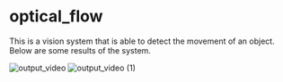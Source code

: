# optical_flow

This is a vision system that is able to detect the movement of an object. Below are some results of the system.

![output_video](https://user-images.githubusercontent.com/91099638/209491420-30834e51-15fb-48f7-8653-a6a2ce169b5d.gif)
![output_video (1)](https://user-images.githubusercontent.com/91099638/209491431-c40659b0-42c2-45c3-b044-00e73573d1b3.gif)
